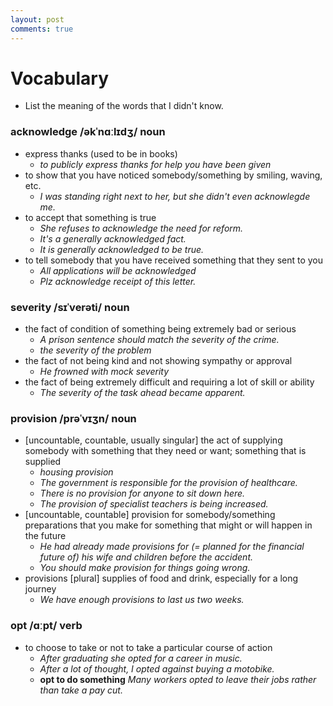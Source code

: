 ```yaml
---
layout: post
comments: true
---
```


# Vocabulary

* List the meaning of the words that I didn't know.

### acknowledge /əkˈnɑːlɪdʒ/ noun

* express thanks (used to be in books)
    * *to publicly express thanks for help you have been given*
* to show that you have noticed somebody/something by smiling, waving, etc.
    * *I was standing right next to her, but she didn't even acknowlegde me.*
* to accept that something is true
    * *She refuses to acknowledge the need for reform.*
    * *It's a generally acknowledged fact.*
    * *It is generally acknowledged to be true.*
* to tell somebody that you have received something that they sent to you
    * *All applications will be acknowledged*
    * *Plz acknowledge receipt of this letter.*


### severity /sɪˈverəti/ noun

* the fact of condition of something being extremely bad or serious
    * *A prison sentence should match the severity of the crime.*
    * *the severity of the problem*
* the fact of not being kind and not showing sympathy or approval
    * *He frowned with mock severity*
* the fact of being extremely difficult and requiring a lot of skill or ability
    * *The severity of the task ahead became apparent.*


### provision /prəˈvɪʒn/ noun

* [uncountable, countable, usually singular] the act of supplying somebody with something that they need or want; something that is supplied
    * *housing provision*
    * *The government is responsible for the provision of healthcare.*
    * *There is no provision for anyone to sit down here.*
    * *The provision of specialist teachers is being increased.*
* [uncountable, countable] provision for somebody/something preparations that you make for something that might or will happen in the future
    * *He had already made provisions for (= planned for the financial future of) his wife and children before the accident.*
    * *You should make provision for things going wrong.*
* provisions [plural] supplies of food and drink, especially for a long journey
    * *We have enough provisions to last us two weeks.*

### opt /ɑːpt/ verb

* to choose to take or not to take a particular course of action
    * *After graduating she opted for a career in music.*
    * *After a lot of thought, I opted against buying a motobike.*
    * **opt to do something** *Many workers opted to leave their jobs rather than take a pay cut.*
